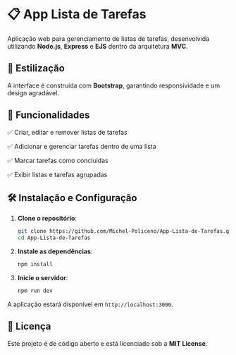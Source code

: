 # 📋 App Lista de Tarefas
Aplicação web para gerenciamento de listas de tarefas, desenvolvida utilizando **Node.js**, **Express** e **EJS** dentro da arquitetura **MVC**.

## 🎨 Estilização
A interface é construída com **Bootstrap**, garantindo responsividade e um design agradável.

## 📌 Funcionalidades

✅ Criar, editar e remover listas de tarefas

✅ Adicionar e gerenciar tarefas dentro de uma lista

✅ Marcar tarefas como concluídas

✅ Exibir listas e tarefas agrupadas

## 🛠 Instalação e Configuração

1. **Clone o repositório**:
   ```bash
   git clone https://github.com/Michel-Policeno/App-Lista-de-Tarefas.git
   cd App-Lista-de-Tarefas
   ```

2. **Instale as dependências**:
   ```bash
   npm install
   ```

5. **Inicie o servidor**:
   ```bash
   npm run dev
   ```

A aplicação estará disponível em `http://localhost:3000`.


## 📜 Licença
Este projeto é de código aberto e está licenciado sob a **MIT License**.


